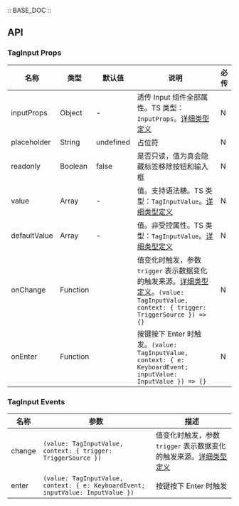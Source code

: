:: BASE_DOC ::

## API
### TagInput Props

名称 | 类型 | 默认值 | 说明 | 必传
-- | -- | -- | -- | --
inputProps | Object | - | 透传 Input 组件全部属性。TS 类型：`InputProps`。[详细类型定义](https://github.com/Tencent/tdesign-vue-next/tree/develop/src/tag-input/type.ts) | N
placeholder | String | undefined | 占位符 | N
readonly | Boolean | false | 是否只读，值为真会隐藏标签移除按钮和输入框 | N
value | Array | - | 值。支持语法糖。TS 类型：`TagInputValue`。[详细类型定义](https://github.com/Tencent/tdesign-vue-next/tree/develop/src/tag-input/type.ts) | N
defaultValue | Array | - | 值。非受控属性。TS 类型：`TagInputValue`。[详细类型定义](https://github.com/Tencent/tdesign-vue-next/tree/develop/src/tag-input/type.ts) | N
onChange | Function |  | 值变化时触发，参数 `trigger` 表示数据变化的触发来源。[详细类型定义](https://github.com/Tencent/tdesign-vue-next/tree/develop/src/tag-input/type.ts)。`(value: TagInputValue, context: { trigger: TriggerSource }) => {}` | N
onEnter | Function |  | 按键按下 Enter 时触发。`(value: TagInputValue, context: { e: KeyboardEvent; inputValue: InputValue }) => {}` | N

### TagInput Events

名称 | 参数 | 描述
-- | -- | --
change | `(value: TagInputValue, context: { trigger: TriggerSource })` | 值变化时触发，参数 `trigger` 表示数据变化的触发来源。[详细类型定义](https://github.com/Tencent/tdesign-vue-next/tree/develop/src/tag-input/type.ts)
enter | `(value: TagInputValue, context: { e: KeyboardEvent; inputValue: InputValue })` | 按键按下 Enter 时触发
